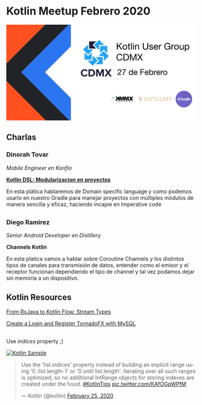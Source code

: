 # Kotlin Meetup Febrero 2020

![Kotlin Meetup Banner](resources/KUGCDMXBANNER.png)

## Charlas 

### Dinorah Tovar
_Mobile Engineer en Konfio_

[**Kotlin DSL: Modularizacion en proyectos**](resources/DSLKotlin.pdf)

En esta plática hablaremos de Domain specific language y como podemos usarlo en nuestro Gradle para manejar proyectos con múltiples módulos de manera sencilla y eficaz, haciendo incapie en Imperative code

##

### Diego Ramirez
_Senior Android Developer en Distillery_

**Channels Kotlin**

En esta platica vamos a hablar sobre Coroutine Channels y los distintos tipos de canales para transmisión de datos, entender como el emisor y el receptor funcionan dependiendo el tipo de channel y tal vez podamos dejar sin memoria a un dispositivo.

## Kotlin Resources

[From RxJava to Kotlin Flow: Stream Types](https://proandroiddev.com/from-rxjava-to-kotlin-flow-stream-types-7916be6cabc2)

[Create a Login and Register TornadoFX with MySQL](https://www.youtube.com/watch?v=WOqHNy-UGfQ&feature=youtu.be)

##

Use _indices_ property ;) 

[![Kotlin Sample](https://pbs.twimg.com/tweet_video_thumb/ERnWJBOWkAYT_nO.jpg)](https://video.twimg.com/tweet_video/ERnWJBOWkAYT_nO.mp4)
<blockquote class="twitter-tweet"><p lang="en" dir="ltr">Use the &#39;list.indices&#39; property instead of building an explicit range using &#39;0..list.length-1&#39; or &#39;0 until list.length&#39;. Iterating over all such ranges is optimized, so no additional IntRange objects for storing indexes are created under the hood. <a href="https://twitter.com/hashtag/KotlinTips?src=hash&amp;ref_src=twsrc%5Etfw">#KotlinTips</a> <a href="https://t.co/KAfOGpWPfM">pic.twitter.com/KAfOGpWPfM</a></p>&mdash; Kotlin (@kotlin) <a href="https://twitter.com/kotlin/status/1232251425868128257?ref_src=twsrc%5Etfw">February 25, 2020</a></blockquote>

